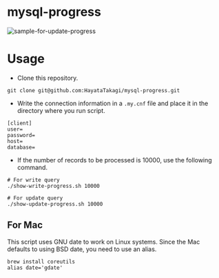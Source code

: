 # mysql-progress

![sample-for-update-progress](https://user-images.githubusercontent.com/28585609/216870086-b216a229-602f-4047-921a-9980f4ef1f2b.gif)

# Usage
- Clone this repository.
```
git clone git@github.com:HayataTakagi/mysql-progress.git
```

- Write the connection information in a `.my.cnf` file and place it in the directory where you run script.
```
[client]
user=
password=
host=
database=
```


- If the number of records to be processed is 10000, use the following command.

```
# For write query
./show-write-progress.sh 10000

# For update query
./show-update-progress.sh 10000
```

## For Mac
This script uses GNU date to work on Linux systems.
Since the Mac defaults to using BSD date, you need to use an alias.

```
brew install coreutils
alias date='gdate'
```
